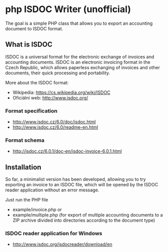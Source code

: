 # php ISDOC Writer (unofficial)
The goal is a simple PHP class that allows you to export an accounting document to ISDOC format.

## What is ISDOC
ISDOC is a universal format for the electronic exchange of invoices and accounting documents.
ISDOC is an electronic invoicing format in the Czech Republic, which allows paperless exchanging of invoices and other documents, their quick processing and portability.

More about the ISDOC format:
* Wikipedia: https://cs.wikipedia.org/wiki/ISDOC
* Oficiální web: http://www.isdoc.org/

### Format specification
* http://www.isdoc.cz/6.0/doc/isdoc.html
* http://www.isdoc.cz/6.0/readme-en.html

### Format schema
* http://isdoc.cz/6.0.1/doc-en/isdoc-invoice-6.0.1.html

## Installation
So far, a minimalist version has been developed, allowing you to try exporting an invoice to an ISDOC file, which will be opened by the ISDOC reader application without an error message.

Just run the PHP file
* example/invoice.php
or
* example/multiple.php
(for export of multiple accounting documents to a ZIP archive divided into directories according to the document type)

### ISDOC reader application for Windows
* http://www.isdoc.org/isdocreader/download/en
